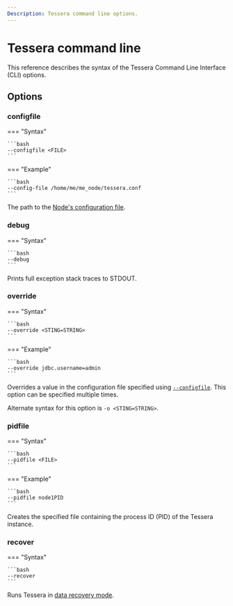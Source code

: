 ```yaml
---
Description: Tessera command line options.
---
```


# Tessera command line

This reference describes the syntax of the Tessera Command Line Interface (CLI) options.

## Options

### configfile

=== "Syntax"

    ```bash
    --configfile <FILE>
    ```

=== "Example"

    ```bash
    --config-file /home/me/me_node/tessera.conf
    ```

The path to the [Node's configuration file](../../HowTo/Configure/Tessera.md).

### debug

=== "Syntax"

    ```bash
    --debug
    ```

Prints full exception stack traces to STDOUT.

### override

=== "Syntax"

    ```bash
    --override <STING=STRING>
    ```

=== "Example"

    ```bash
    --override jdbc.username=admin
    ```

Overrides a value in the configuration file specified using [`--configfile`](#configfile). This
option can be specified multiple times.

Alternate syntax for this option is `-o <STING=STRING>`.

### pidfile

=== "Syntax"

    ```bash
    --pidfile <FILE>
    ```

=== "Example"

    ```bash
    --pidfile node1PID
    ```

Creates the specified file containing the process ID (PID) of the Tessera instance.

### recover

=== "Syntax"

    ```bash
    --recover
    ```

Runs Tessera in [data recovery mode](../../HowTo/Configure/Data-Recovery.md).
